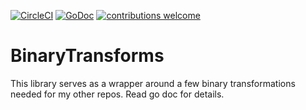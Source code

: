 [![CircleCI](https://circleci.com/gh/AlecRandazzo/BinaryTransforms/tree/master.svg?style=svg)](https://circleci.com/gh/AlecRandazzo/BinaryTransforms/tree/master) [![GoDoc](https://godoc.org/github.com/AlecRandazzo/BinaryTransforms?status.png)](https://godoc.org/github.com/AlecRandazzo/BinaryTransforms) [![contributions welcome](https://img.shields.io/badge/contributions-welcome-brightgreen.svg?style=flat)](https://github.com/dwyl/esta/issues)

# BinaryTransforms

This library serves as a wrapper around a few binary transformations needed for my other repos. Read go doc for details.
